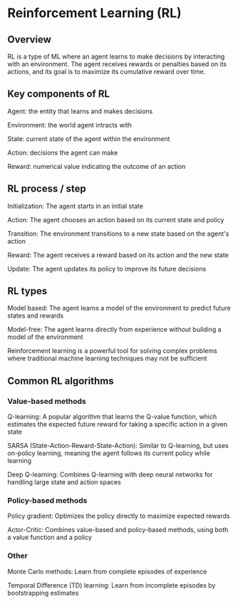 # Reinforcement Learning (RL)
## Overview
RL is a type of ML where an agent learns to make decisions by interacting with an environment. The agent receives rewards or penalties based on its actions, and its goal is to maximize its cumulative reward over time.

## Key components of RL
Agent: the entity that learns and makes decisions

Environment: the world agent intracts with

State: current state of the agent within the environment

Action: decisions the agent can make

Reward: numerical value indicating the outcome of an action

## RL process / step
Initialization: The agent starts in an initial state

Action: The agent chooses an action based on its current state and policy

Transition: The environment transitions to a new state based on the agent's action

Reward: The agent receives a reward based on its action and the new state

Update: The agent updates its policy to improve its future decisions

## RL types
Model based: The agent learns a model of the environment to predict future states and rewards

Model-free: The agent learns directly from experience without building a model of the environment

Reinforcement learning is a powerful tool for solving complex problems where traditional machine learning techniques may not be sufficient

## Common RL algorithms
### Value-based methods
Q-learning: A popular algorithm that learns the Q-value function, which estimates the expected future reward for taking a specific action in a given state

SARSA (State-Action-Reward-State-Action): Similar to Q-learning, but uses on-policy learning, meaning the agent follows its current policy while learning

Deep Q-learning: Combines Q-learning with deep neural networks for handling large state and action spaces

### Policy-based methods
Policy gradient: Optimizes the policy directly to maximize expected rewards

Actor-Critic: Combines value-based and policy-based methods, using both a value function and a policy

### Other
Monte Carlo methods: Learn from complete episodes of experience

Temporal Difference (TD) learning: Learn from incomplete episodes by bootstrapping estimates



